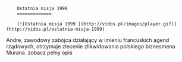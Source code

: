 
        Ostatnia misja 1999 
        =============
        
        [![Ostatnia misja 1999 ](http://vidos.pl/images/player.gif)](http://vidos.pl/ostatnia-misja-1999)
        
        
 Andre, zawodowy zabójca działający w imieniu francuskich agend rządowych, otrzymuje zlecenie zlikwidowania polskiego biznesmena Murana. zobacz pełny opis
    